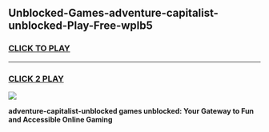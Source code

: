 
## Unblocked-Games-adventure-capitalist-unblocked-Play-Free-wplb5
<h3>
<a href="https://premium76.site?title=adventure-capitalist-unblocked&ref=10A">CLICK TO PLAY</a></h3>
<hr>

<h3>
<a href="https://premium76.site?title=adventure-capitalist-unblocked&ref=10A">CLICK 2 PLAY</a>
  
</h3>

<a href="https://premium76.site?title=adventure-capitalist-unblocked&ref=10A"><img src="https://clearcache.store/games.png"></a>


**adventure-capitalist-unblocked games unblocked: Your Gateway to Fun and Accessible Online Gaming**
